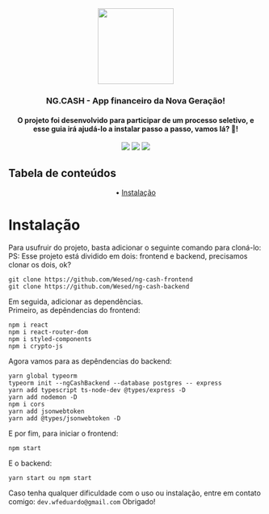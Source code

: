 <div align="center" > 
  <img src="https://user-images.githubusercontent.com/52588477/203448948-4498c6b8-99cd-4cf0-8aed-70c06ce3df7e.svg" width="150px"/>
  <br>
</div>

### <p align="center"> NG.CASH - App financeiro da Nova Geração!</p>
#### <p align="center"> O projeto foi desenvolvido para participar de um processo seletivo, e esse guia irá ajudá-lo a instalar passo a passo, vamos lá? 🚀!</p>


<div align="center">
  <img src="https://img.shields.io/static/v1?label=npm&message=V8.3.1 &labelColor=7431F4&color=555555&style=<for-the-badge>&logo=<ghost>" />
  <img src="https://badgen.net/badge/-/TypeScript?icon=typescript&label&labelColor=7431F4&color=555555" />
  <img src="https://img.shields.io/static/v1?label=React&message=V17.0.2 &labelColor=7431F4&color=555555&style=<for-the-badge>&logo=<ghost>" />


</div>

## Tabela de conteúdos
<!--ts-->
   <p align="center">
    • <a href="#instalação"> Instalação </a>

  </p>
<!--te-->

# Instalação

Para usufruir do projeto, basta adicionar o seguinte comando para cloná-lo: <br>
PS: Esse projeto está dividido em dois: frontend e backend, precisamos clonar os dois, ok?

```
git clone https://github.com/Wesed/ng-cash-frontend
git clone https://github.com/Wesed/ng-cash-backend
```

Em seguida, adicionar as dependências. <br>
Primeiro, as depêndencias do frontend:

```
npm i react
npm i react-router-dom
npm i styled-components
npm i crypto-js 
```

Agora vamos para as depêndencias do backend:

```
yarn global typeorm
typeorm init --ngCashBackend --database postgres -- express
yarn add typescript ts-node-dev @types/express -D
yarn add nodemon -D
npm i cors
yarn add jsonwebtoken
yarn add @types/jsonwebtoken -D
```

E por fim, para iniciar o frontend:

```
npm start
```

E o backend:

```
yarn start ou npm start
```

Caso tenha qualquer dificuldade com o uso ou instalação, entre em contato comigo: ``` dev.wfeduardo@gmail.com ```
Obrigado!
